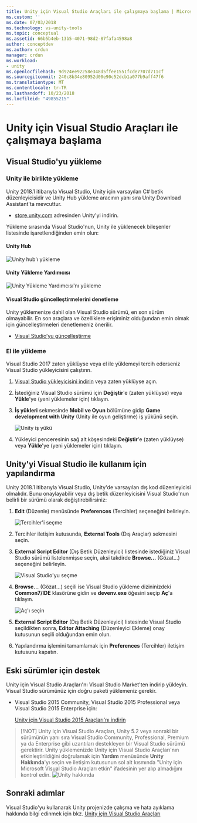 ```yaml
---
title: Unity için Visual Studio Araçları ile çalışmaya başlama | Microsoft Docs
ms.custom: ''
ms.date: 07/03/2018
ms.technology: vs-unity-tools
ms.topic: conceptual
ms.assetid: 66b5b4eb-13b5-4071-98d2-87fafa4598a8
author: conceptdev
ms.author: crdun
manager: crdun
ms.workload:
- unity
ms.openlocfilehash: 9d924ee92258e348d5ffee1551fcde7707d711cf
ms.sourcegitcommit: 240c8b34e80952d00e90c52dcb1a077b9aff47f6
ms.translationtype: MT
ms.contentlocale: tr-TR
ms.lasthandoff: 10/23/2018
ms.locfileid: "49855215"
---
```

# <a name="get-started-with-visual-studio-tools-for-unity"></a>Unity için Visual Studio Araçları ile çalışmaya başlama

## <a name="install-visual-studio"></a>Visual Studio'yu yükleme

### <a name="unity-bundled-installation"></a>Unity ile birlikte yükleme

Unity 2018.1 itibarıyla Visual Studio, Unity için varsayılan C# betik düzenleyicisidir ve Unity Hub yükleme aracının yanı sıra Unity Download Assistant'ta mevcuttur.

- [store.unity.com](https://store.unity.com/) adresinden Unity'yi indirin.

Yükleme sırasında Visual Studio'nun, Unity ile yüklenecek bileşenler listesinde işaretlendiğinden emin olun:

#### <a name="unity-hub"></a>Unity Hub

![Unity hub'ı yükleme](media/vstu_unity-hub.png)

#### <a name="unity-download-assistant"></a>Unity Yükleme Yardımcısı

![Unity Yükleme Yardımcısı'nı yükleme](media/vstu_download-assistant.png)

#### <a name="check-for-updates-to-visual-studio"></a>Visual Studio güncelleştirmelerini denetleme

Unity yüklemenize dahil olan Visual Studio sürümü, en son sürüm olmayabilir. En son araçlara ve özelliklere erişiminiz olduğundan emin olmak için güncelleştirmeleri denetlemeniz önerilir.

- [Visual Studio’yu güncelleştirme](../install/update-visual-studio.md)

### <a name="manual-installation"></a>El ile yükleme

Visual Studio 2017 zaten yüklüyse veya el ile yüklemeyi tercih ederseniz Visual Studio yükleyicisini çalıştırın.

1. [Visual Studio yükleyicisini indirin](/visualstudio/install/install-visual-studio) veya zaten yüklüyse açın.

1. İstediğiniz Visual Studio sürümü için **Değiştir**'e (zaten yüklüyse) veya **Yükle**'ye (yeni yüklemeler için) tıklayın.

1. **İş yükleri** sekmesinde **Mobil ve Oyun** bölümüne gidip **Game development with Unity** (Unity ile oyun geliştirme) iş yükünü seçin.

    ![Unity iş yükü](media/vstu_unity-workload.png)

1. Yükleyici penceresinin sağ alt köşesindeki **Değiştir**'e (zaten yüklüyse) veya **Yükle**'ye (yeni yüklemeler için) tıklayın.

## <a name="configure-unity-for-use-with-visual-studio"></a>Unity'yi Visual Studio ile kullanım için yapılandırma

 Unity 2018.1 itibarıyla Visual Studio, Unity'de varsayılan dış kod düzenleyicisi olmalıdır. Bunu onaylayabilir veya dış betik düzenleyicisini Visual Studio'nun belirli bir sürümü olarak değiştirebilirsiniz:

1. **Edit** (Düzenle) menüsünde **Preferences** (Tercihler) seçeneğini belirleyin.

   ![Tercihler'i seçme](media/vstu_unity-preferences.png)

1. Tercihler iletişim kutusunda, **External Tools** (Dış Araçlar) sekmesini seçin.

1. **External Script Editor** (Dış Betik Düzenleyici) listesinde istediğiniz Visual Studio sürümü listelenmişse seçin, aksi takdirde **Browse...** (Gözat...) seçeneğini belirleyin.

   ![Visual Studio'yu seçme](media/vstu_unity-external-tools.png)

1. **Browse...** (Gözat...) seçili ise Visual Studio yükleme dizininizdeki **Common7/IDE** klasörüne gidin ve **devenv.exe** öğesini seçip **Aç**'a tıklayın.

   ![Aç'ı seçin](media/vstu_browse-for-application.png)

1. **External Script Editor** (Dış Betik Düzenleyici) listesinde Visual Studio seçildikten sonra, **Editor Attaching** (Düzenleyici Ekleme) onay kutusunun seçili olduğundan emin olun.

1. Yapılandırma işlemini tamamlamak için **Preferences** (Tercihler) iletişim kutusunu kapatın.

## <a name="support-for-older-versions"></a>Eski sürümler için destek

 Unity için Visual Studio Araçları'nı Visual Studio Market'ten indirip yükleyin. Visual Studio sürümünüz için doğru paketi yüklemeniz gerekir.

- Visual Studio 2015 Community, Visual Studio 2015 Professional veya Visual Studio 2015 Enterprise için:

   [Unity için Visual Studio 2015 Araçları'nı indirin](https://marketplace.visualstudio.com/items?itemName=SebastienLebreton.VisualStudio2015ToolsforUnity)

> [!NOT]
> Unity için Visual Studio Araçları, Unity 5.2 veya sonraki bir sürümünün yanı sıra Visual Studio Community, Professional, Premium ya da Enterprise gibi uzantıları destekleyen bir Visual Studio sürümü gerektirir. Unity yüklemenizde Unity için Visual Studio Araçları'nın etkinleştirildiğini doğrulamak için **Yardım** menüsünde **Unity Hakkında**'yı seçin ve iletişim kutusunun sol alt kısmında "Unity için Microsoft Visual Studio Araçları etkin" ifadesinin yer alıp almadığını kontrol edin.
> ![Unity hakkında](media/vstu_about-unity.png)

## <a name="next-steps"></a>Sonraki adımlar

 Visual Studio'yu kullanarak Unity projenizde çalışma ve hata ayıklama hakkında bilgi edinmek için bkz. [Unity için Visual Studio Araçları](../cross-platform/using-visual-studio-tools-for-unity.md)
